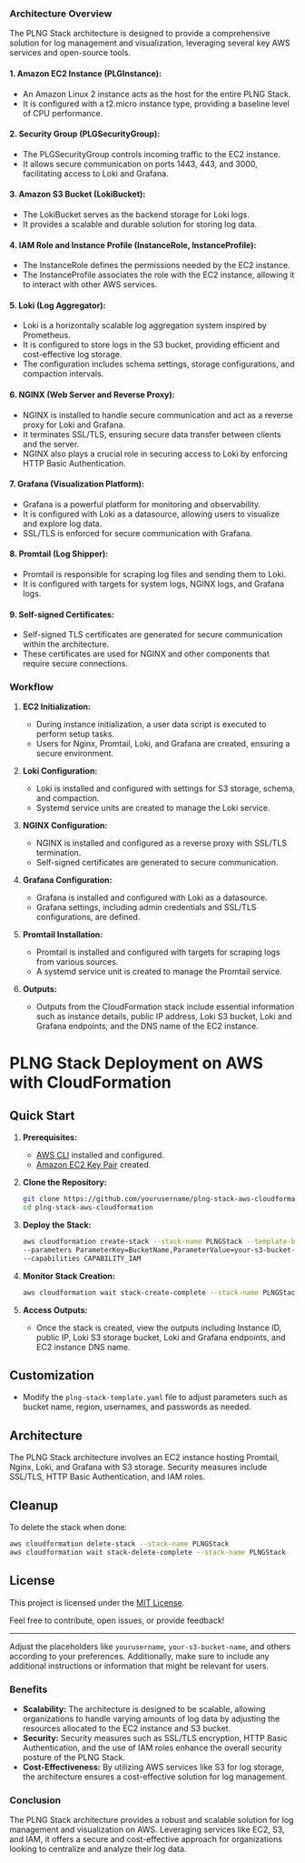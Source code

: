 ### Architecture Overview

The PLNG Stack architecture is designed to provide a comprehensive solution for log management and visualization, leveraging several key AWS services and open-source tools.

#### 1. **Amazon EC2 Instance (PLGInstance):**
   - An Amazon Linux 2 instance acts as the host for the entire PLNG Stack.
   - It is configured with a t2.micro instance type, providing a baseline level of CPU performance.

#### 2. **Security Group (PLGSecurityGroup):**
   - The PLGSecurityGroup controls incoming traffic to the EC2 instance.
   - It allows secure communication on ports 1443, 443, and 3000, facilitating access to Loki and Grafana.

#### 3. **Amazon S3 Bucket (LokiBucket):**
   - The LokiBucket serves as the backend storage for Loki logs.
   - It provides a scalable and durable solution for storing log data.

#### 4. **IAM Role and Instance Profile (InstanceRole, InstanceProfile):**
   - The InstanceRole defines the permissions needed by the EC2 instance.
   - The InstanceProfile associates the role with the EC2 instance, allowing it to interact with other AWS services.

#### 5. **Loki (Log Aggregator):**
   - Loki is a horizontally scalable log aggregation system inspired by Prometheus.
   - It is configured to store logs in the S3 bucket, providing efficient and cost-effective log storage.
   - The configuration includes schema settings, storage configurations, and compaction intervals.

#### 6. **NGINX (Web Server and Reverse Proxy):**
   - NGINX is installed to handle secure communication and act as a reverse proxy for Loki and Grafana.
   - It terminates SSL/TLS, ensuring secure data transfer between clients and the server.
   - NGINX also plays a crucial role in securing access to Loki by enforcing HTTP Basic Authentication.

#### 7. **Grafana (Visualization Platform):**
   - Grafana is a powerful platform for monitoring and observability.
   - It is configured with Loki as a datasource, allowing users to visualize and explore log data.
   - SSL/TLS is enforced for secure communication with Grafana.

#### 8. **Promtail (Log Shipper):**
   - Promtail is responsible for scraping log files and sending them to Loki.
   - It is configured with targets for system logs, NGINX logs, and Grafana logs.

#### 9. **Self-signed Certificates:**
   - Self-signed TLS certificates are generated for secure communication within the architecture.
   - These certificates are used for NGINX and other components that require secure connections.

### Workflow

1. **EC2 Initialization:**
   - During instance initialization, a user data script is executed to perform setup tasks.
   - Users for Nginx, Promtail, Loki, and Grafana are created, ensuring a secure environment.

2. **Loki Configuration:**
   - Loki is installed and configured with settings for S3 storage, schema, and compaction.
   - Systemd service units are created to manage the Loki service.

3. **NGINX Configuration:**
   - NGINX is installed and configured as a reverse proxy with SSL/TLS termination.
   - Self-signed certificates are generated to secure communication.

4. **Grafana Configuration:**
   - Grafana is installed and configured with Loki as a datasource.
   - Grafana settings, including admin credentials and SSL/TLS configurations, are defined.

5. **Promtail Installation:**
   - Promtail is installed and configured with targets for scraping logs from various sources.
   - A systemd service unit is created to manage the Promtail service.

6. **Outputs:**
   - Outputs from the CloudFormation stack include essential information such as instance details, public IP address, Loki S3 bucket, Loki and Grafana endpoints, and the DNS name of the EC2 instance.
  
# PLNG Stack Deployment on AWS with CloudFormation

## Quick Start

1. **Prerequisites:**
   - [AWS CLI](https://aws.amazon.com/cli/) installed and configured.
   - [Amazon EC2 Key Pair](https://docs.aws.amazon.com/AWSEC2/latest/UserGuide/ec2-key-pairs.html) created.

2. **Clone the Repository:**
   ```bash
   git clone https://github.com/yourusername/plng-stack-aws-cloudformation.git
   cd plng-stack-aws-cloudformation
   ```

3. **Deploy the Stack:**
   ```bash
   aws cloudformation create-stack --stack-name PLNGStack --template-body file://plng-stack-template.yaml \
   --parameters ParameterKey=BucketName,ParameterValue=your-s3-bucket-name ParameterKey=Region,ParameterValue=your-preferred-region \
   --capabilities CAPABILITY_IAM
   ```

4. **Monitor Stack Creation:**
   ```bash
   aws cloudformation wait stack-create-complete --stack-name PLNGStack
   ```

5. **Access Outputs:**
   - Once the stack is created, view the outputs including Instance ID, public IP, Loki S3 storage bucket, Loki and Grafana endpoints, and EC2 instance DNS name.

## Customization

- Modify the `plng-stack-template.yaml` file to adjust parameters such as bucket name, region, usernames, and passwords as needed.

## Architecture

The PLNG Stack architecture involves an EC2 instance hosting Promtail, Nginx, Loki, and Grafana with S3 storage. Security measures include SSL/TLS, HTTP Basic Authentication, and IAM roles.

## Cleanup

To delete the stack when done:

```bash
aws cloudformation delete-stack --stack-name PLNGStack
aws cloudformation wait stack-delete-complete --stack-name PLNGStack
```

## License

This project is licensed under the [MIT License](LICENSE).

Feel free to contribute, open issues, or provide feedback!

---

Adjust the placeholders like `yourusername`, `your-s3-bucket-name`, and others according to your preferences. Additionally, make sure to include any additional instructions or information that might be relevant for users.

### Benefits

- **Scalability:** The architecture is designed to be scalable, allowing organizations to handle varying amounts of log data by adjusting the resources allocated to the EC2 instance and S3 bucket.
- **Security:** Security measures such as SSL/TLS encryption, HTTP Basic Authentication, and the use of IAM roles enhance the overall security posture of the PLNG Stack.
- **Cost-Effectiveness:** By utilizing AWS services like S3 for log storage, the architecture ensures a cost-effective solution for log management.

### Conclusion

The PLNG Stack architecture provides a robust and scalable solution for log management and visualization on AWS. Leveraging services like EC2, S3, and IAM, it offers a secure and cost-effective approach for organizations looking to centralize and analyze their log data.
